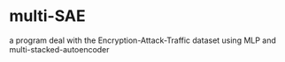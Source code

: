 # multi-SAE
a program deal with the  Encryption-Attack-Traffic dataset  using MLP and multi-stacked-autoencoder
